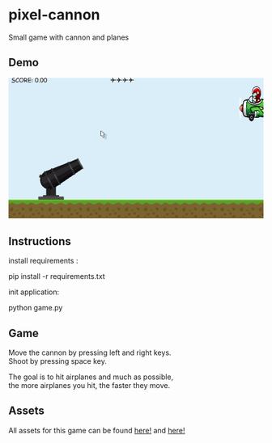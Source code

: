 # pixel-cannon
Small game with cannon and planes

## Demo

![alt text](https://github.com/caiovini/pixel-cannon/blob/main/Demo.gif)

## Instructions 

install requirements :

pip install -r requirements.txt

init application:

python game.py

## Game

Move the cannon by pressing left and right keys.<br/>
Shoot by pressing space key.<br/>

The goal is to hit airplanes and much as possible,<br/>
the more airplanes you hit, the faster they move.


## Assets

All assets for this game can be found [here!](https://redfoc.com/item/cannon-ball-assets/) and [here!](https://www.gameart2d.com/free-plane-sprite.html)
